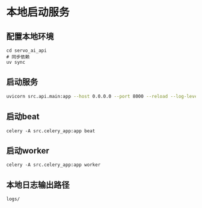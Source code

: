 # 本地启动服务
## 配置本地环境
```
cd servo_ai_api
# 同步依赖
uv sync

```
## 启动服务

```bash
uvicorn src.api.main:app --host 0.0.0.0 --port 8000 --reload --log-level debug
```

## 启动beat
```
celery -A src.celery_app:app beat
```
## 启动worker
```
celery -A src.celery_app:app worker
```
## 本地日志输出路径
```
logs/
```


